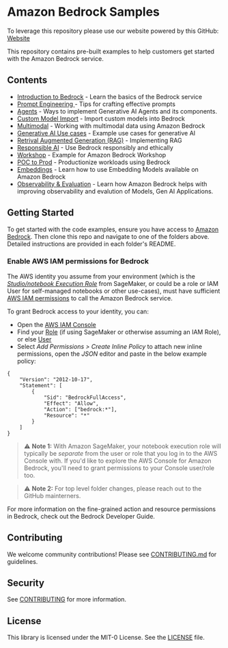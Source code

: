 # Amazon Bedrock Samples 

To leverage this repository please use our website powered by this GitHub: [Website](https://aws-samples.github.io/amazon-bedrock-samples/)

This repository contains pre-built examples to help customers get started with the Amazon Bedrock service.

## Contents

- [Introduction to Bedrock](introduction-to-bedrock) - Learn the basics of the Bedrock service
- [Prompt Engineering ](articles-guides) - Tips for crafting effective prompts 
- [Agents](agents-and-function-calling) - Ways to implement Generative AI Agents and its components.
- [Custom Model Import](custom-models) - Import custom models into Bedrock
- [Multimodal](multi-modal) - Working with multimodal data using Amazon Bedrock
- [Generative AI Use cases](genai-use-cases) - Example use cases for generative AI
- [Retrival Augmented Generation (RAG)](rag) - Implementing RAG
- [Responsible AI](responsible_ai) - Use Bedrock responsibly and ethically
- [Workshop](workshops) - Example for Amazon Bedrock Workshop
- [POC to Prod](poc-to-prod) - Productionize workloads using Bedrock
- [Embeddings](embeddings) - Learn how to use Embedding Models available on Amazon Bedrock 
- [Observability & Evaluation](evaluation-observe) - Learn how Amazon Bedrock helps with improving observability and evalution of Models, Gen AI Applications.


## Getting Started

To get started with the code examples, ensure you have access to [Amazon Bedrock](https://aws.amazon.com/bedrock/). Then clone this repo and navigate to one of the folders above. Detailed instructions are provided in each folder's README.

### Enable AWS IAM permissions for Bedrock

The AWS identity you assume from your environment (which is the [*Studio/notebook Execution Role*](https://docs.aws.amazon.com/sagemaker/latest/dg/sagemaker-roles.html) from SageMaker, or could be a role or IAM User for self-managed notebooks or other use-cases), must have sufficient [AWS IAM permissions](https://docs.aws.amazon.com/IAM/latest/UserGuide/access_policies.html) to call the Amazon Bedrock service.

To grant Bedrock access to your identity, you can:

- Open the [AWS IAM Console](https://us-east-1.console.aws.amazon.com/iam/home?#)
- Find your [Role](https://us-east-1.console.aws.amazon.com/iamv2/home?#/roles) (if using SageMaker or otherwise assuming an IAM Role), or else [User](https://us-east-1.console.aws.amazon.com/iamv2/home?#/users)
- Select *Add Permissions > Create Inline Policy* to attach new inline permissions, open the *JSON* editor and paste in the below example policy:

```
{
    "Version": "2012-10-17",
    "Statement": [
        {
            "Sid": "BedrockFullAccess",
            "Effect": "Allow",
            "Action": ["bedrock:*"],
            "Resource": "*"
        }
    ]
}
```

> ⚠️ **Note 1:** With Amazon SageMaker, your notebook execution role will typically be *separate* from the user or role that you log in to the AWS Console with. If you'd like to explore the AWS Console for Amazon Bedrock, you'll need to grant permissions to your Console user/role too.

> ⚠️ **Note 2:** For top level folder changes, please reach out to the GitHub mainterners.

For more information on the fine-grained action and resource permissions in Bedrock, check out the Bedrock Developer Guide.

## Contributing

We welcome community contributions! Please see [CONTRIBUTING.md](CONTRIBUTING.md) for guidelines.

## Security

See [CONTRIBUTING](CONTRIBUTING.md#security-issue-notifications) for more information.

## License

This library is licensed under the MIT-0 License. See the [LICENSE](LICENSE) file.
